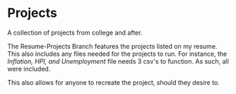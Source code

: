 # Projects
A collection of projects from college and after.

The Resume-Projects Branch features the projects listed on my resume.
This also includes any files needed for the projects to run. For instance, the _Inflation, HPI, and Unemployment_ file
needs 3 csv's to function. As such, all were included.

This also allows for anyone to recreate the project, should they desire to.